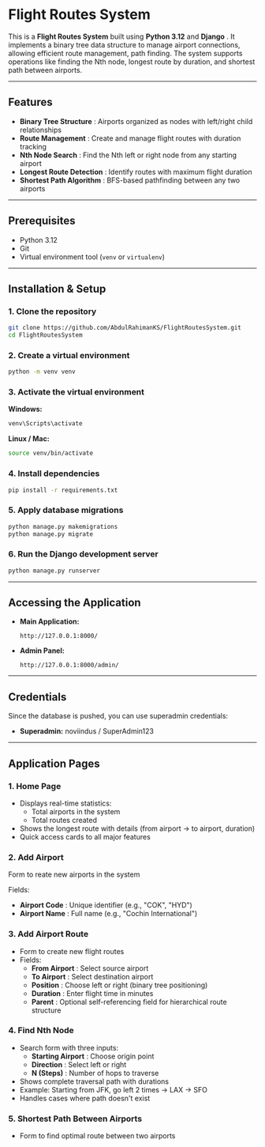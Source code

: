 # Flight Routes System

This is a **Flight Routes System** built using **Python 3.12** and  **Django** . It implements a binary tree data structure to manage airport connections, allowing efficient route management, path finding. The system supports operations like finding the Nth node, longest route by duration, and shortest path between airports.

---

## Features

* **Binary Tree Structure** : Airports organized as nodes with left/right child relationships
* **Route Management** : Create and manage flight routes with duration tracking
* **Nth Node Search** : Find the Nth left or right node from any starting airport
* **Longest Route Detection** : Identify routes with maximum flight duration
* **Shortest Path Algorithm** : BFS-based pathfinding between any two airports

---

## Prerequisites

* Python 3.12
* Git
* Virtual environment tool (`venv` or `virtualenv`)

---

## Installation & Setup

### 1. Clone the repository

```bash
git clone https://github.com/AbdulRahimanKS/FlightRoutesSystem.git
cd FlightRoutesSystem
```

### 2. Create a virtual environment

```bash
python -m venv venv
```

### 3. Activate the virtual environment

**Windows:**

```bash
venv\Scripts\activate
```

**Linux / Mac:**

```bash
source venv/bin/activate
```

### 4. Install dependencies

```bash
pip install -r requirements.txt
```

### 5. Apply database migrations

```bash
python manage.py makemigrations
python manage.py migrate
```

### 6. Run the Django development server

```bash
python manage.py runserver
```

---

## Accessing the Application

* **Main Application:**

  ```
  http://127.0.0.1:8000/
  ```
* **Admin Panel:**

  ```
  http://127.0.0.1:8000/admin/
  ```

---



## Credentials

Since the database is pushed, you can use superadmin credentials:

* **Superadmin:** noviindus / SuperAdmin123

---

## Application Pages

### 1. Home Page

* Displays real-time statistics:
  * Total airports in the system
  * Total routes created
* Shows the longest route with details (from airport → to airport, duration)
* Quick access cards to all major features

### 2. Add Airport

Form to reate new airports in the system

Fields:

* **Airport Code** : Unique identifier (e.g., "COK", "HYD")
* **Airport Name** : Full name (e.g., "Cochin International")

### 3. Add Airport Route

* Form to create new flight routes
* Fields:
  * **From Airport** : Select source airport
  * **To Airport** : Select destination airport
  * **Position** : Choose left or right (binary tree positioning)
  * **Duration** : Enter flight time in minutes
  * **Parent** : Optional self-referencing field for hierarchical route structure

### 4. Find Nth Node

* Search form with three inputs:
  * **Starting Airport** : Choose origin point
  * **Direction** : Select left or right
  * **N (Steps)** : Number of hops to traverse
* Shows complete traversal path with durations
* Example: Starting from JFK, go left 2 times → LAX → SFO
* Handles cases where path doesn't exist

### 5. Shortest Path Between Airports

* Form to find optimal route between two airports
